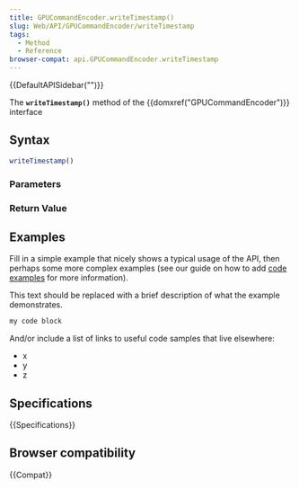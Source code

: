```yaml
---
title: GPUCommandEncoder.writeTimestamp()
slug: Web/API/GPUCommandEncoder/writeTimestamp
tags:
  - Method
  - Reference
browser-compat: api.GPUCommandEncoder.writeTimestamp
---
```

{{DefaultAPISidebar("")}}

The **`writeTimestamp()`** method of the {{domxref("GPUCommandEncoder")}} interface 

## Syntax

```js
writeTimestamp()
```

### Parameters



### Return Value



## Examples

Fill in a simple example that nicely shows a typical usage of the API, then perhaps some more complex examples (see our guide on how to add [code examples](/en-US/docs/MDN/Contribute/Structures/Code_examples) for more information).

This text should be replaced with a brief description of what the example demonstrates.

```js
my code block
```

And/or include a list of links to useful code samples that live elsewhere:

*   x
*   y
*   z

## Specifications

{{Specifications}}

## Browser compatibility

{{Compat}}

